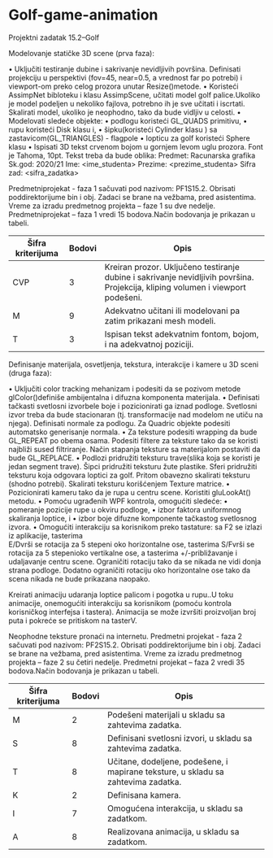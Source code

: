 # Golf-game-animation

Projektni zadatak 15.2–Golf

Modelovanje statičke 3D scene (prva faza): 

•	Uključiti testiranje dubine i sakrivanje nevidljivih površina. Definisati projekciju u perspektivi (fov=45, near=0.5, a vrednost far po potrebi) i viewport-om preko celog prozora unutar Resize()metode.
•	Koristeći AssimpNet bibloteku i klasu AssimpScene, učitati model golf palice.Ukoliko je model podeljen u nekoliko fajlova, potrebno ih je sve učitati i iscrtati. Skalirati model, ukoliko je neophodno, tako da bude vidljiv u celosti.
•	Modelovati sledeće objekte: 
•	podlogu koristeći GL_QUADS primitivu,
•	rupu koristeći Disk klasu i,
•	šipku(koristeći Cylinder klasu ) sa zastavicom(GL_TRIANGLES) - flagpole
•	lopticu za golf koristeći Sphere klasu
•	Ispisati 3D tekst crvenom bojom u gornjem levom uglu prozora. Font je Tahoma, 10pt. Tekst treba da bude oblika: 
Predmet: Racunarska grafika 
Sk.god: 2020/21
Ime: <ime_studenta>
Prezime: <prezime_studenta>
Sifra zad: <sifra_zadatka>


Predmetniprojekat - faza 1 sačuvati pod nazivom: PF1S15.2. Obrisati poddirektorijume bin i obj. Zadaci se brane na vežbama, pred asistentima.
Vreme za izradu predmetnog projekta – faze 1 su dve nedelje.
Predmetniprojekat – faza 1 vredi 15 bodova.Način bodovanja je prikazan u tabeli.

| Šifra kriterijuma	| Bodovi	| Opis |
|-------------------|---------|------|
|CVP	| 3	| Kreiran prozor. Uključeno testiranje dubine i sakrivanje nevidljivih površina. Projekcija, kliping volumen i viewport podešeni. |
|M	| 9 |	Adekvatno učitani ili modelovani pa zatim prikazani mesh modeli. |
|T |	3	| Ispisan tekst adekvatnim fontom, bojom, i na adekvatnoj poziciji.|



Definisanje materijala, osvetljenja, tekstura, interakcije i kamere u 3D sceni  (druga faza):

•	Uključiti color tracking mehanizam i podesiti da se pozivom metode glColor()definiše ambijentalna i difuzna komponenta materijala.
•	Definisati tačkasti svetlosni izvorbele boje i pozicionirati ga iznad podloge. Svetlosni izvor treba da bude stacionaran (tj. transformacije nad modelom ne utiču na njega). Definisati normale za podlogu. Za Quadric objekte podesiti automatsko generisanje normala.
•	Za teksture podesiti wrapping da bude GL_REPEAT po obema osama. Podesiti filtere za teksture tako da se koristi najbliži sused filtriranje. Način stapanja teksture sa materijalom postaviti da bude GL_REPLACE. 
•	Podlozi pridružiti teksturu trave(slika koja se koristi je jedan segment trave). Šipci pridružiti teksturu žute plastike. Sferi pridružiti teksturu koja odgovara loptici za golf. Pritom obavezno skalirati teksturu (shodno potrebi). Skalirati teksturu korišćenjem Texture matrice.
•	Pozicionirati kameru tako da je rupa u centru scene. Koristiti gluLookAt() metodu.
•	Pomoću ugrađenih WPF kontrola, omogućiti sledeće:
•	pomeranje pozicije rupe u okviru podloge,
•	izbor faktora uniformnog skaliranja loptice, i
•	izbor boje difuzne komponente tačkastog svetlosnog izvora.
•	Omogućiti interakciju sa korisnikom preko tastature: sa F2 se izlazi iz aplikacije, tasterima  
E/Dvrši se rotacija za 5 stepeni oko horizontalne ose, tasterima S/Fvrši se rotacija za 5 stepenioko vertikalne ose, a tasterima +/-približavanje i udaljavanje centru scene. Ograničiti rotaciju tako da se nikada ne vidi donja strana podloge. Dodatno ograničiti rotaciju oko horizontalne ose tako da scena nikada ne bude prikazana naopako.

Kreirati animaciju udaranja loptice palicom i pogotka u rupu..U toku animacije, onemogućiti interakciju sa korisnikom (pomoću kontrola korisničkog interfejsa i tastera). Animacija se može izvršiti proizvoljan broj puta i pokreće se pritiskom na tasterV. 

Neophodne teksture pronaći na internetu. Predmetni projekat - faza 2 sačuvati pod nazivom: PF2S15.2. Obrisati poddirektorijume bin i obj. Zadaci se brane na vežbama, pred asistentima.
Vreme za izradu predmetnog projekta – faze 2 su četiri nedelje. Predmetni projekat – faza 2 vredi 35 bodova.Način bodovanja je prikazan u tabeli.

| Šifra kriterijuma |	Bodovi	| Opis |
|-------------------|---------|------|
| M |	2	| Podešeni materijali u skladu sa zahtevima zadatka. |
| S	| 8	| Definisani svetlosni izvori, u skladu sa zahtevima zadatka. |
| T	| 8	| Učitane, dodeljene, podešene, i mapirane teksture, u skladu sa zahtevima zadatka. |
| K	| 2	| Definisana kamera. |
| I	| 7	| Omogućena interakcija, u skladu sa zadatkom. |
| A	| 8	| Realizovana animacija, u skladu sa zadatkom. |
